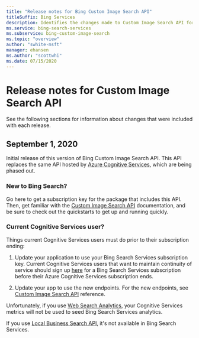 ```yaml
---
title: "Release notes for Bing Custom Image Search API"
titleSuffix: Bing Services
description: Identifies the changes made to Custom Image Search API for each release.
ms.service: bing-search-services
ms.subservice: bing-custom-image-search
ms.topic: "overview"
author: "swhite-msft"
manager: ehansen
ms.author: "scottwhi"
ms.date: 07/15/2020
---
```


# Release notes for Custom Image Search API

See the following sections for information about changes that were included with each release.

## September 1, 2020

Initial release of this version of Bing Custom Image Search API. This API replaces the same API hosted by <a href="https://docs.microsoft.com/en-us/azure/cognitive-services/bing-custom-image-search/" target="_blank">Azure Cognitive Services</a>, which are being phased out. 

### New to Bing Search?

Go here to get a subscription key for the package that includes this API. Then, get familiar with the [Custom Image Search API](get-images-from-instance.md) documentation, and be sure to check out the quickstarts to get up and running quickly.


### Current Cognitive Services user?

Things current Cognitive Services users must do prior to their subscription ending:

1. Update your application to use your Bing Search Services subscription key. Current Cognitive Services users that want to maintain continuity of service should sign up [here](???) for a Bing Search Services subscription before their Azure Cognitive Services subscription ends. 
  
2. Update your app to use the new endpoints. For the new endpoints, see [Custom Image Search API](reference/endpoints.md) reference.

Unfortunately, if you use <a href="https://docs.microsoft.com/en-us/azure/cognitive-services/bing-web-search/bing-web-stats" target="_blank">Web Search Analytics</a>, your Cognitive Services metrics will not be used to seed Bing Search Services analytics.

If you use <a href="https://docs.microsoft.com/en-us/azure/cognitive-services/bing-local-business-search/local-search-reference" target="_blank">Local Business Search API</a>, it's not available in Bing Search Services. 
